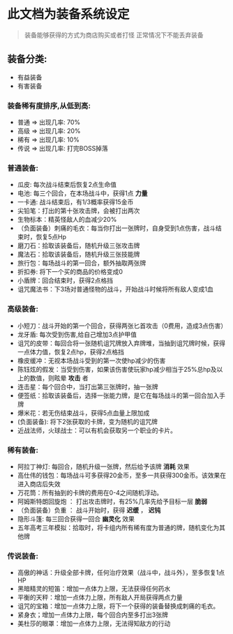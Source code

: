 # 此文档为装备系统设定
> 装备能够获得的方式为商店购买或者打怪
> 正常情况下不能丢弃装备

## 装备分类:
- 有益装备
- 有害装备

### 装备稀有度排序,从低到高:
- 普通 => 出现几率: 70%
- 高级 => 出现几率: 20%
- 稀有 => 出现几率: 10%
- 传说 => 出现几率: 打完BOSS掉落

### 普通装备:
- 瓜皮: 每次战斗结束后恢复2点生命值
- 电池: 每三个回合，在本场战斗中，获得1点 __力量__
- 一卡通: 战斗结束后，有1/3概率获得15金币
- 尖铅笔：打出的第十张攻击牌，会被打出两次
- 生物标本：精英怪敌人的血减少20%
- （负面装备）刺痛的毛衣：每当你打出一张牌时，自身受到1点伤害，战斗结束时，恢复5点Hp
- 磨刀石：拾取该装备后，随机升级三张攻击牌
- 魔法石：拾取该装备后，随机升级三张技能牌
- 旅行包：每场战斗的第一回合，额外抽取两张牌
- 折扣券: 将下一个买的商品的价格变成0
- 小盾牌：回合结束时，获得2点格挡
- 诅咒魔法书：下3场对普通怪物的战斗，开始战斗时候将所有敌人变成1血

### 高级装备:
- 小短刀：战斗开始的第一个回合，获得两张匕首攻击（0费用，造成3点伤害）
- 龙牙盾: 每次受到伤害,给自己增加3点护甲值
- 诅咒的皮带：每回合将一张随机诅咒牌放入弃牌堆，当抽到诅咒牌时候，获得一点体力值，恢复2点hp，获得2点格挡
- 橡皮缓冲：无视本场战斗受到的第一次使hp减少的伤害
- 陈钰炫的假发：当受到伤害，如果该伤害使玩家hp减少相当于25%总hp及以上的数值，则眩晕 __攻击__ 者
- 连击星：每个回合中，当打出第三张牌时，抽一张牌
- 便签纸：拾取该装备后，选择一张能力牌，是它在每场战斗的第一回合加入手牌
- 爆米花：若无伤结束战斗，获得5点血量上限加成
- (负面装备): 将下2张获取的卡牌，变为随机的诅咒牌
- 近战法师，火球战士：可以有机会获取另一个职业的卡片。

### 稀有装备:
- 阿拉丁神灯: 每回合，随机升级一张牌，然后给予该牌 __消耗__ 效果
- 高仕伟的钱包：每场战斗可多获得20金币，至多一共获得300金币。该效果在进入商店后失效
- 万花筒：所有抽到的卡牌的费用在0-4之间随机浮动。
- 阿姆斯特朗回旋炮 ： 打出攻击牌时，有25%几率先给予目标一层 __脆弱__
- （负面装备）负重 ： 战斗开始时，获得 __迟缓__ ， __迟钝__
- 隐形斗篷: 每三回合获得一回合 __幽灵化__ 效果
- 五年高考三年模拟：拾取时，将卡组内所有稀有度为普通的牌，随机变化为其他牌

### 传说装备:

- 高傲的神话：升级全部卡牌，任何治疗效果（战斗中，战斗外），至多恢复1点HP
- 黑暗精灵的短笛：增加一点体力上限，无法获得任何药水
- 平衡的天秤：增加一点体力上限，所有敌人开局获得两点力量
- 诅咒的宝箱：增加一点体力上限，将下一个获得的装备替换成刺痛的毛衣。
- 紧身衣；增加一点体力上限，每个回合内至多打出3张牌
- 美杜莎的眼罩：增加一点体力上限，无法得知敌方的行动
